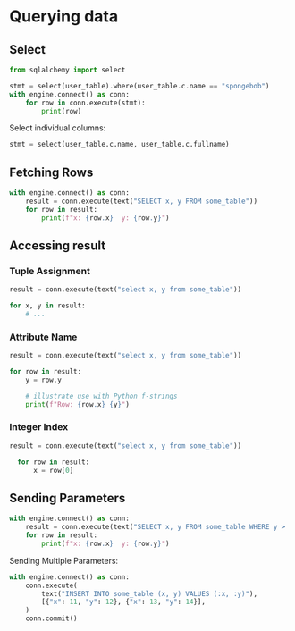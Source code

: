 # Querying data

## Select

```py
from sqlalchemy import select

stmt = select(user_table).where(user_table.c.name == "spongebob")
with engine.connect() as conn:
    for row in conn.execute(stmt):
        print(row)
```

Select individual columns:

```py
stmt = select(user_table.c.name, user_table.c.fullname)
```

## Fetching Rows

```py
with engine.connect() as conn:
    result = conn.execute(text("SELECT x, y FROM some_table"))
    for row in result:
        print(f"x: {row.x}  y: {row.y}")
```


## Accessing result

### Tuple Assignment

```py
result = conn.execute(text("select x, y from some_table"))

for x, y in result:
    # ...
```


### Attribute Name

```py
result = conn.execute(text("select x, y from some_table"))

for row in result:
    y = row.y

    # illustrate use with Python f-strings
    print(f"Row: {row.x} {y}")
```


### Integer Index

```py
result = conn.execute(text("select x, y from some_table"))

  for row in result:
      x = row[0]
```


## Sending Parameters

```py
with engine.connect() as conn:
    result = conn.execute(text("SELECT x, y FROM some_table WHERE y > :y"), {"y": 2})
    for row in result:
        print(f"x: {row.x}  y: {row.y}")
```

Sending Multiple Parameters:

```py
with engine.connect() as conn:
    conn.execute(
        text("INSERT INTO some_table (x, y) VALUES (:x, :y)"),
        [{"x": 11, "y": 12}, {"x": 13, "y": 14}],
    )
    conn.commit()
```
